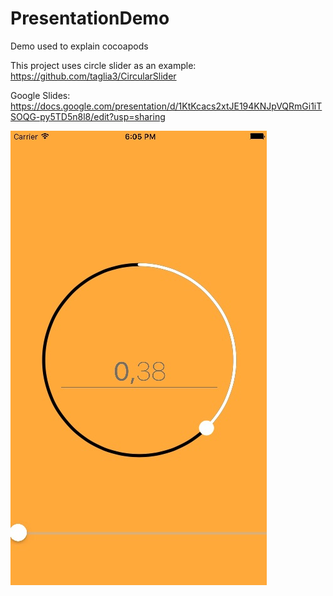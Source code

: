# PresentationDemo

Demo used to explain cocoapods

This project uses circle slider as an example: https://github.com/taglia3/CircularSlider

Google Slides: https://docs.google.com/presentation/d/1KtKcacs2xtJE194KNJpVQRmGi1iTSOQG-py5TD5n8l8/edit?usp=sharing

![demo shot](DemoImage.jpg "Demo Image")
